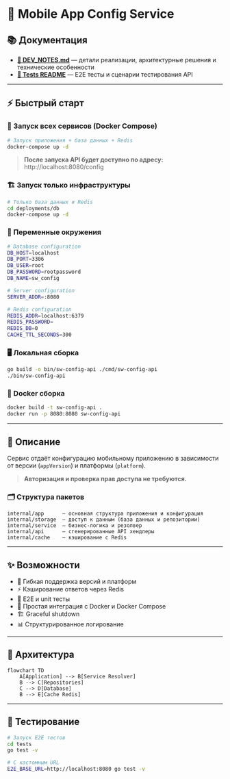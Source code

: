 # 🚀 Mobile App Config Service

## 📚 Документация

- **[📖 DEV_NOTES.md](docs/DEV_NOTES.md)** — детали реализации, архитектурные решения и технические особенности
- **[🧪 Tests README](tests/README.md)** — E2E тесты и сценарии тестирования API

---

## ⚡ Быстрый старт

### 🐙 Запуск всех сервисов (Docker Compose)

```bash
# Запуск приложения + база данных + Redis
docker-compose up -d
```

> **После запуска API будет доступно по адресу:** http://localhost:8080/config

### 🏗️ Запуск только инфраструктуры

```bash
# Только база данных и Redis
cd deployments/db
docker-compose up -d
```

### 📝 Переменные окружения

```bash
# Database configuration
DB_HOST=localhost
DB_PORT=3306
DB_USER=root
DB_PASSWORD=rootpassword
DB_NAME=sw_config

# Server configuration
SERVER_ADDR=:8080

# Redis configuration
REDIS_ADDR=localhost:6379
REDIS_PASSWORD=
REDIS_DB=0
CACHE_TTL_SECONDS=300
```

### 🖥️ Локальная сборка

```bash
go build -o bin/sw-config-api ./cmd/sw-config-api
./bin/sw-config-api
```

### 🐳 Docker сборка

```bash
docker build -t sw-config-api .
docker run -p 8080:8080 sw-config-api
```

---

## 📝 Описание

Сервис отдаёт конфигурацию мобильному приложению в зависимости от версии (`appVersion`) и платформы (`platform`).

> **Авторизация и проверка прав доступа не требуются.**

### 🗂️ Структура пакетов

```text
internal/app      — основная структура приложения и конфигурация
internal/storage  — доступ к данным (база данных и репозитории)
internal/service  — бизнес-логика и резолвер
internal/api      — сгенерированные API хендлеры
internal/cache    — кэширование с Redis
```

---

## ✨ Возможности

- 🔄 Гибкая поддержка версий и платформ
- ⚡ Кэширование ответов через Redis
- 🧪 E2E и unit тесты
- 🐳 Простая интеграция с Docker и Docker Compose
- 🏗️ Graceful shutdown
- 📊 Структурированное логирование

---

## 🔗 Архитектура

```mermaid
flowchart TD
    A[Application] --> B[Service Resolver]
    B --> C[Repositories]
    C --> D[Database]
    B --> E[Cache Redis]
```

---

## 🧪 Тестирование

```bash
# Запуск E2E тестов
cd tests
go test -v

# С кастомным URL
E2E_BASE_URL=http://localhost:8080 go test -v
```
